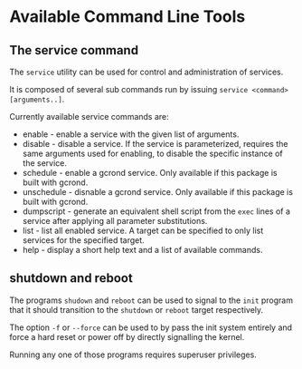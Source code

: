 # Available Command Line Tools

## The service command

The `service` utility can be used for control and administration of services.

It is composed of several sub commands run by issuing
`service <command> [arguments..]`.

Currently available service commands are:

 * enable - enable a service with the given list of arguments.
 * disable - disable a service. If the service is parameterized, requires the
   same arguments used for enabling, to disable the specific instance of the
   service.
 * schedule - enable a gcrond service. Only available if this package is built
   with gcrond.
 * unschedule - disnable a gcrond service. Only available if this package is
   built with gcrond.
 * dumpscript - generate an equivalent shell script from the `exec` lines of
   a service after applying all parameter substitutions.
 * list - list all enabled service. A target can be specified to only list
   services for the specified target.
 * help - display a short help text and a list of available commands.


## shutdown and reboot

The programs `shudown` and `reboot` can be used to signal to the `init` program
that it should transition to the `shutdown` or `reboot` target respectively.

The option `-f` or `--force` can be used to by pass the init system entirely
and force a hard reset or power off by directly signalling the kernel.

Running any one of those programs requires superuser privileges.
